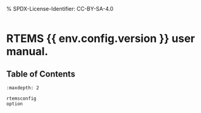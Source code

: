 % SPDX-License-Identifier: CC-BY-SA-4.0

```{highlight} c
```

# RTEMS {{ env.config.version }} user manual.

## Table of Contents

```{toctree}
:maxdepth: 2

rtemsconfig
option
```
